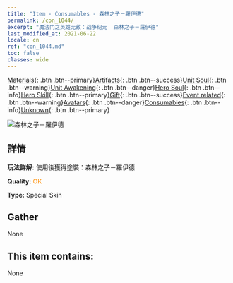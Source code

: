 ```yaml
---
title: "Item - Consumables - 森林之子－羅伊德"
permalink: /con_1044/
excerpt: "魔法门之英雄无敌：战争纪元  森林之子－羅伊德"
last_modified_at: 2021-06-22
locale: cn
ref: "con_1044.md"
toc: false
classes: wide
---
```

 [Materials](/ItemsCN/){: .btn .btn--primary}[Artifacts](/ItemsCN/Artifacts/){: .btn .btn--success}[Unit Soul](/ItemsCN/UnitSoul/){: .btn .btn--warning}[Unit Awakening](/ItemsCN/UnitAwakening/){: .btn .btn--danger}[Hero Soul](/ItemsCN/HeroSoul/){: .btn .btn--info}[Hero Skill](/ItemsCN/HeroSkill/){: .btn .btn--primary}[Gift](/ItemsCN/Gift/){: .btn .btn--success}[Event related](/ItemsCN/Events/){: .btn .btn--warning}[Avatars](/ItemsCN/Avatars/){: .btn .btn--danger}[Consumables](/ItemsCN/Consumables/){: .btn .btn--info}[Unknown](/ItemsCN/Unknown/){: .btn .btn--primary}

 ![森林之子－羅伊德](/images/h/h_Ryland3.jpg)

## 詳情
 **玩法詳解:** 使用後獲得塗裝：森林之子－羅伊德

 **Quality:** <span style="color: #FF8C00">OK</span>

 **Type:** Special Skin

## Gather

  None

## This item contains:

  None

